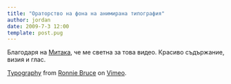 ```yaml
---
title: "Ораторство на фона на анимирана типография"
author: jordan
date: 2009-7-3 12:00
template: post.pug
---
```


Благодаря на [Митака](http://www.twitter.com/dimitarpeev), че ме светна
за това видео. Красиво съдържание, визия и глас.

[Typography](http://vimeo.com/3829682) from [Ronnie
Bruce](http://vimeo.com/ronniebruce) on [Vimeo](http://vimeo.com).
